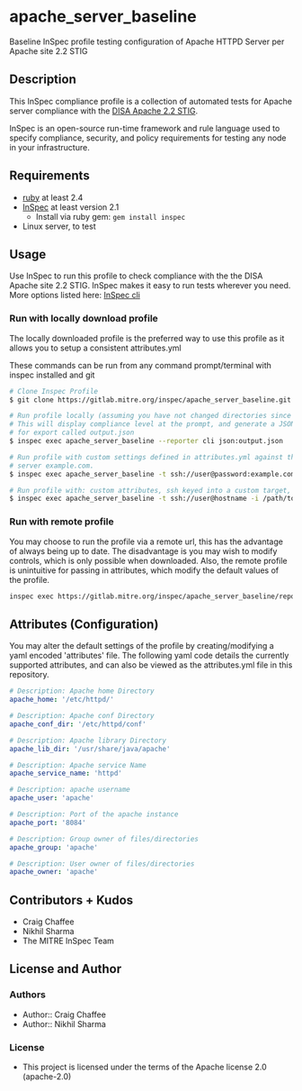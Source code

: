 # apache_server_baseline

Baseline InSpec profile testing configuration of Apache HTTPD Server per Apache site 2.2 STIG

## Description

This InSpec compliance profile is a collection of automated tests for Apache server compliance with the [DISA Apache 2.2 STIG](https://iasecontent.disa.mil/stigs/zip/U_Apache_2-2_UNIX_V1R10_STIG.zip).

InSpec is an open-source run-time framework and rule language used to specify compliance, security, and policy requirements for testing any node in your infrastructure.

## Requirements

- [ruby](https://www.ruby-lang.org/en/) at least 2.4
- [InSpec](http://inspec.io/) at least version 2.1
    - Install via ruby gem: `gem install inspec`
- Linux server, to test

## Usage
Use InSpec to run this profile to check compliance with the the DISA Apache 
site 2.2 STIG. InSpec makes it easy to run tests wherever you need. More options 
listed here: [InSpec cli](http://inspec.io/docs/reference/cli/)

### Run with locally download profile
The locally downloaded profile is the preferred way to use this profile as it 
allows you to setup a consistent attributes.yml

These commands can be run from any command prompt/terminal with inspec installed 
and git

``` bash
# Clone Inspec Profile
$ git clone https://gitlab.mitre.org/inspec/apache_server_baseline.git

# Run profile locally (assuming you have not changed directories since cloning)
# This will display compliance level at the prompt, and generate a JSON file 
# for export called output.json
$ inspec exec apache_server_baseline --reporter cli json:output.json

# Run profile with custom settings defined in attributes.yml against the target 
# server example.com. 
$ inspec exec apache_server_baseline -t ssh://user@password:example.com --attrs attributes.yml --reporter cli json:output.json

# Run profile with: custom attributes, ssh keyed into a custom target, and sudo.
$ inspec exec apache_server_baseline -t ssh://user@hostname -i /path/to/key --sudo --attrs attributes.yml --reporter cli json:output.json
```

### Run with remote profile
You may choose to run the profile via a remote url, this has the advantage of always being up to date.
The disadvantage is you may wish to modify controls, which is only possible when downloaded.
Also, the remote profile is unintuitive for passing in attributes, which modify the default values of the profile.
``` bash
inspec exec https://gitlab.mitre.org/inspec/apache_server_baseline/repository/master/archive.tar.gz
```

## Attributes (Configuration)
You may alter the default settings of the profile by creating/modifying a yaml 
encoded 'attributes' file. The following yaml code details the currently 
supported attributes, and can also be viewed as the attributes.yml file in this 
repository.

``` yaml
# Description: Apache home Directory
apache_home: '/etc/httpd/'

# Description: Apache conf Directory
apache_conf_dir: '/etc/httpd/conf'

# Description: Apache library Directory
apache_lib_dir: '/usr/share/java/apache'

# Description: Apache service Name
apache_service_name: 'httpd'

# Description: apache username
apache_user: 'apache'

# Description: Port of the apache instance
apache_port: '8084'

# Description: Group owner of files/directories
apache_group: 'apache'

# Description: User owner of files/directories
apache_owner: 'apache'
```

## Contributors + Kudos

- Craig Chaffee
- Nikhil Sharma
- The MITRE InSpec Team

## License and Author

### Authors

- Author:: Craig Chaffee
- Author:: Nikhil Sharma

### License 

* This project is licensed under the terms of the Apache license 2.0 (apache-2.0)

